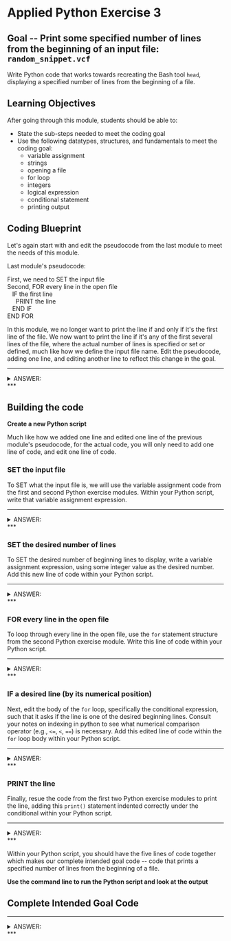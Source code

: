 

# Applied Python Exercise 3

## Goal -- Print some specified number of lines from the beginning of an input file: `random_snippet.vcf`

Write Python code that works towards recreating the Bash tool `head`, displaying a specified number of lines from the beginning of a file.

## Learning Objectives

After going through this module, students should be able to:

* State the sub-steps needed to meet the coding goal
* Use the following datatypes, structures, and fundamentals to meet the coding goal:
  * variable assignment
  * strings
  * opening a file
  * for loop
  * integers
  * logical expression
  * conditional statement
  * printing output

## Coding Blueprint

Let's again start with and edit the pseudocode from the last module to meet the needs of this module.

Last module's pseudocode:

First, we need to SET the input file <br />
Second, FOR every line in the open file <br />
&nbsp;&nbsp;  IF the first line <br />
&nbsp;&nbsp;&nbsp;&nbsp;    PRINT the line <br />
&nbsp;&nbsp;  END IF <br />
END FOR <br />

In this module, we no longer want to print the line if and only if it's the first line of the file. We now want to print the line if it's any of the first several lines of the file, where the actual number of lines is specified or set or defined, much like how we define the input file name. Edit the pseudocode, adding one line, and editing another line to reflect this change in the goal.

***
<details><summary> ANSWER: </summary>

First, we need to SET the input file <br />
Next, we need to SET the desired number of displayed lines <br />
Then, FOR every line in the open file <br />
&nbsp;&nbsp;  IF a desired line (by its numerical position) <br />
&nbsp;&nbsp;&nbsp;&nbsp;    PRINT the line <br />
&nbsp;&nbsp;  END IF <br />
END FOR <br />

</details>
***

## Building the code

**Create a new Python script**

Much like how we added one line and edited one line of the previous module's pseudocode, for the actual code, you will only need to add one line of code, and edit one line of code. 

### SET the input file 

To SET what the input file is, we will use the variable assignment code from the first and second Python exercise modules. Within your Python script, write that variable assignment expression. 

***
<details><summary> ANSWER: </summary>


```python
filename = "random_snippet.vcf"
```

</details>
***

### SET the desired number of lines

To SET the desired number of beginning lines to display, write a variable assignment expression, using some integer value as the desired number. Add this new line of code within your Python script.

***
<details><summary> ANSWER: </summary>


```python
n_lines = 10
```

</details>
***

### FOR every line in the open file

To loop through every line in the open file, use the `for` statement structure from the second Python exercise module. Write this line of code within your Python script.

***
<details><summary> ANSWER: </summary>


```python
for i, line in enumerate(open(filename)):
```

</details>
***

### IF a desired line (by its numerical position)

Next, edit the body of the `for` loop, specifically the conditional expression, such that it asks if the line is one of the desired beginning lines. Consult your notes on indexing in python to see what numerical comparison operator (e.g., `<=`, `<`, `==`) is necessary. Add this edited line of code within the `for` loop body within your Python script.

***
<details><summary> ANSWER: </summary>


```python
  if i < n_lines:
```

</details>
***

### PRINT the line

Finally, resue the code from the first two Python exercise modules to print the line, adding this `print()` statement indented correctly under the conditional within your Python script.

***
<details><summary> ANSWER: </summary>


```python
    print(line.strip('\r\n'))
```

</details>
***

Within your Python script, you should have the five lines of code together which makes our complete intended goal code -- code that prints a specified number of lines from the beginning of a file.

**Use the command line to run the Python script and look at the output**

## Complete Intended Goal Code

***
<details><summary> ANSWER: </summary>


```python
filename = "random_snippet.vcf" #SET the input filename
n_lines = 10 #SET the desired number of lines
for i, line in enumerate(open(filename)): #FOR every line in the open file
  if i < n_lines: #IF a desired line by its numerical position
    print(line.strip('\r\n')) #PRINT the line
```

</details>
***
